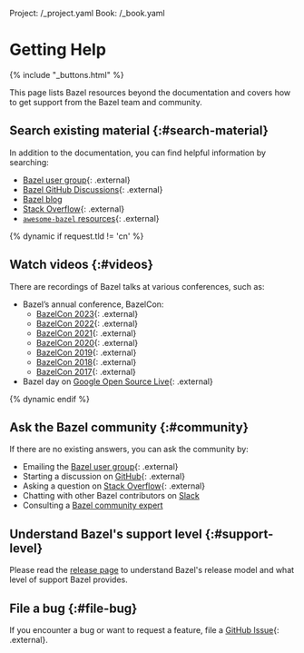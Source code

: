 Project: /_project.yaml
Book: /_book.yaml

# Getting Help

{% include "_buttons.html" %}

This page lists Bazel resources beyond the documentation and covers how to get
support from the Bazel team and community.

## Search existing material {:#search-material}

In addition to the documentation, you can find helpful information by searching:

* [Bazel user group](https://groups.google.com/g/bazel-discuss){: .external}
* [Bazel GitHub Discussions](https://github.com/bazelbuild/bazel/discussions){: .external}
* [Bazel blog](https://blog.bazel.build/)
* [Stack Overflow](https://stackoverflow.com/questions/tagged/bazel){: .external}
* [`awesome-bazel` resources](https://github.com/jin/awesome-bazel){: .external}

{% dynamic if request.tld != 'cn' %}
## Watch videos {:#videos}

There are recordings of Bazel talks at various conferences, such as:

* Bazel’s annual conference, BazelCon:
  * [BazelCon 2023](https://www.youtube.com/playlist?list=PLxNYxgaZ8Rsefrwb_ySGRi_bvQejpO_Tj){: .external}
  * [BazelCon 2022](https://youtube.com/playlist?list=PLxNYxgaZ8RsdH4GCIZ69dzxQCOPyuNlpF){: .external}
  * [BazelCon 2021](https://www.youtube.com/playlist?list=PLxNYxgaZ8Rsc3auKhtfIB4qXAYf7whEux){: .external}
  * [BazelCon 2020](https://www.youtube.com/playlist?list=PLxNYxgaZ8RseRybXNbopHRv6-wGmFr04n){: .external}
  * [BazelCon 2019](https://youtu.be/eymphDN7No4?t=PLxNYxgaZ8Rsf-7g43Z8LyXct9ax6egdSj){: .external}
  * [BazelCon 2018](https://youtu.be/DVYRg6b2UBo?t=PLxNYxgaZ8Rsd3Nmvl1W1B4I6nK1674ezp){: .external}
  * [BazelCon 2017](https://youtu.be/3eFllvz8_0k?t=PLxNYxgaZ8RseY0KmkXQSt0StE71E7yizG){: .external}
* Bazel day on [Google Open Source Live](https://opensourcelive.withgoogle.com/events/bazel){: .external}

{% dynamic endif %}

## Ask the Bazel community {:#community}

If there are no existing answers, you can ask the community by:

* Emailing the [Bazel user group](https://groups.google.com/g/bazel-discuss){: .external}
* Starting a discussion on [GitHub](https://github.com/bazelbuild/bazel/discussions){: .external}
* Asking a question on [Stack Overflow](https://stackoverflow.com/questions/tagged/bazel){: .external}
* Chatting with other Bazel contributors on [Slack](https://slack.bazel.build/)
* Consulting a [Bazel community expert](/community/experts)

## Understand Bazel's support level {:#support-level}

Please read the [release page](/release) to understand Bazel's release model and
what level of support Bazel provides.

## File a bug {:#file-bug}

If you encounter a bug or want to request a feature, file a [GitHub
Issue](https://github.com/bazelbuild/bazel/issues){: .external}.

